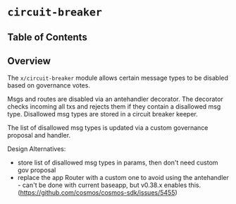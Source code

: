
# `circuit-breaker`

## Table of Contents

## Overview

The `x/circuit-breaker` module allows certain message types to be disabled based on governance votes.

Msgs and routes are disabled via an antehandler decorator. The decorator checks incoming all txs and rejects them if they contain a disallowed msg type.
Disallowed msg types are stored in a circuit breaker keeper.

The list of disallowed msg types is updated via a custom governance proposal and handler.

Design Alternatives:

- store list of disallowed msg types in params, then don't need custom gov proposal
- replace the app Router with a custom one to avoid using the antehandler - can't be done with current baseapp, but v0.38.x enables this. (https://github.com/cosmos/cosmos-sdk/issues/5455)